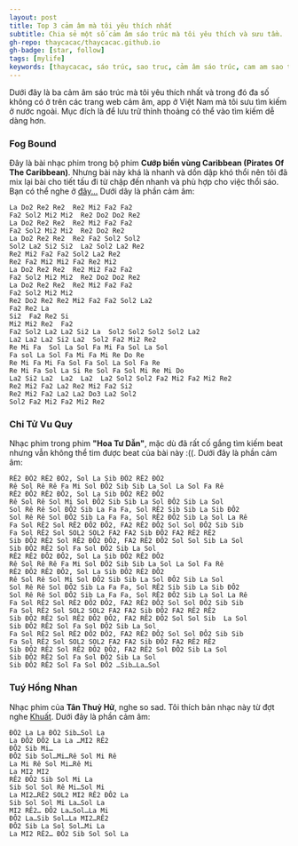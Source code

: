```yaml
---
layout: post
title: Top 3 cảm âm mà tôi yêu thích nhất
subtitle: Chia sẻ một số cảm âm sáo trúc mà tôi yêu thích và sưu tầm.
gh-repo: thaycacac/thaycacac.github.io
gh-badge: [star, follow]
tags: [mylife]
keywords: [thaycacac, sáo trúc, sao truc, cảm âm sáo trúc, cam am sao truc, flute]
---
```


Dưới đây là ba cảm âm sáo trúc mà tôi yêu thích nhất và trong đó đa số không có ở trên các trang web cảm âm, app ở Việt Nam mà tôi sưu tìm kiếm ở nước ngoài. Mục đích là để lưu trữ thỉnh thoảng có thể vào tìm kiếm dễ dàng hơn.

### Fog Bound

Đây là bài nhạc phim trong bộ phim **Cướp biển vùng Caribbean (Pirates Of The Caribbean)**. Nhưng bài này khá là nhanh và dồn dập khó thổi nên tôi đã mix lại bài cho tiết tấu đi từ chập đến nhanh và phù hợp cho việc thổi sáo. Bạn có thể nghe ở [đây...](https://soundcloud.com/thaycacac/fog-bound-thaycacac) Dưới dây là phần cảm âm:

```
La Do2 Re2 Re2  Re2 Mi2 Fa2 Fa2
Fa2 Sol2 Mi2 Mi2  Re2 Do2 Do2 Re2
La Do2 Re2 Re2  Re2 Mi2 Fa2 Fa2
Fa2 Sol2 Mi2 Mi2  Re2 Do2 Re2
La Do2 Re2 Re2  Re2 Fa2 Sol2 Sol2
Sol2 La2 Si2 Si2  La2 Sol2 La2 Re2
Re2 Mi2 Fa2 Fa2 Sol2 La2 Re2
Re2 Fa2 Mi2 Mi2 Fa2 Re2 Mi2
La Do2 Re2 Re2  Re2 Mi2 Fa2 Fa2
Fa2 Sol2 Mi2 Mi2  Re2 Do2 Do2 Re2
La Do2 Re2 Re2  Re2 Mi2 Fa2 Fa2
Fa2 Sol2 Mi2 Mi2    
Re2 Do2 Re2 Re2 Mi2 Fa2 Fa2 Sol2 La2 
Fa2 Re2 La
Si2  Fa2 Re2 Si 
Mi2 Mi2 Re2  Fa2
Fa2 Sol2 La2 La2 Si2 La  Sol2 Sol2 Sol2 Sol2 La2
La2 La2 La2 Si2 La2  Sol2 Fa2 Mi2 Re2 
Re Mi Fa  Sol La Sol Fa Mi Fa Sol La Sol
Fa sol La Sol Fa Mi Fa Mi Re Do Re
Re Mi Fa Mi Fa Sol Fa Sol La Sol Fa Re
Re Mi Fa Sol La Si Re Sol Fa Sol Mi Re Mi Do
La2 Si2 La2  La2  La2  La2 Sol2 Sol2 Fa2 Mi2 Fa2 Mi2 Re2 
Re2 Mi2 Fa2 La2 Re2 Mi2 Fa2 Si2
Re2 Mi2 Fa2 La2 La2 Do3 La2 Sol2
Sol2 Fa2 Mi2 Fa2 Mi2 Re2
```

### Chi Tử Vu Quy

Nhạc phim trong phim **"Hoa Tư Dẫn"**, mặc dù đã rất cố gắng tìm kiếm beat nhưng vẫn không thể tim được beat của bài này :((. Dưới đây là phần cảm âm:

```
RÊ2 ĐÔ2 RÊ2 ĐÔ2, Sol La Sib ĐÔ2 RÊ2 ĐÔ2
Rê Sol Rê Rê Fa Mi Sol ĐÔ2 Sib Sib La Sol La Sol Fa Rê
RÊ2 ĐÔ2 RÊ2 ĐÔ2, Sol La Sib ĐÔ2 RÊ2 ĐÔ2
Rê Sol Rê Sol Mi Sol ĐÔ2 Sib Sib La Sol ĐÔ2 Sib La Sol
Sol Rê Rê Sol ĐÔ2 Sib La Fa Fa, Sol RÊ2 Sib Sib La Sib ĐÔ2
Sol Rê Rê Sol ĐÔ2 Sib La Fa Fa, Sol RÊ2 ĐÔ2 Sib La Sol La Rê
Fa Sol RÊ2 Sol RÊ2 ĐÔ2 ĐÔ2, FA2 RÊ2 ĐÔ2 Sol Sol ĐÔ2 Sib Sib
Fa Sol RÊ2 Sol SOL2 SOL2 FA2 FA2 Sib ĐÔ2 FA2 RÊ2 RÊ2
Sib ĐÔ2 RÊ2 Sol RÊ2 ĐÔ2 ĐÔ2, FA2 RÊ2 ĐÔ2 Sol Sol Sib La Sol
Sib ĐÔ2 RÊ2 Sol Fa Sol ĐÔ2 Sib La Sol
RÊ2 RÊ2 ĐÔ2 ĐÔ2, Sol La S​​ib ĐÔ2 RÊ2 ĐÔ2
Rê Sol Rê Rê Fa Mi Sol ĐÔ2 Sib Sib La Sol La Sol Fa Rê
RÊ2 ĐÔ2 RÊ2 ĐÔ2, Sol La Sib ĐÔ2 RÊ2 ĐÔ2
Rê Sol Rê Sol Mi Sol ĐÔ2 Sib Sib La Sol ĐÔ2 Sib La Sol
Sol Rê Rê Sol ĐÔ2 Sib La Fa Fa, Sol RÊ2 Sib Sib La Sib ĐÔ2
Sol Rê Rê Sol ĐÔ2 Sib La Fa Fa, Sol RÊ2 ĐÔ2 Sib La Sol La Rê
Fa Sol RÊ2 Sol RÊ2 ĐÔ2 ĐÔ2, FA2 RÊ2 ĐÔ2 Sol Sol ĐÔ2 Sib Sib
Fa Sol RÊ2 Sol SOL2 SOL2 FA2 FA2 Sib ĐÔ2 FA2 RÊ2 RÊ2
Sib ĐÔ2 RÊ2 Sol RÊ2 ĐÔ2 ĐÔ2, FA2 RÊ2 ĐÔ2 Sol Sol Sib  La Sol
Sib ĐÔ2 RÊ2 Sol Fa Sol ĐÔ2 Sib La Sol
Fa Sol RÊ2 Sol RÊ2 ĐÔ2 ĐÔ2, FA2 RÊ2 ĐÔ2 Sol Sol ĐÔ2 Sib Sib
Fa Sol RÊ2 Sol SOL2 SOL2 FA2 FA2 Sib ĐÔ2 FA2 RÊ2 RÊ2
Sib ĐÔ2 RÊ2 Sol RÊ2 ĐÔ2 ĐÔ2, FA2 RÊ2 Sol ĐÔ2 Sib La Sol
Sib ĐÔ2 RÊ2 Sol Fa Sol ĐÔ2 Sib La Sol
Sib ĐÔ2 RÊ2 Sol Fa Sol ĐÔ2 …Sib…La…Sol
```

### Tuý Hồng Nhan

Nhạc phim của **Tân Thuỷ Hử**, nghe so sad. Tôi thích bản nhạc này từ đợt nghe [Khuất](https://www.youtube.com/watch?v=IhCw_JWfC3Y). Dưới đây là phần cảm âm:

```
ĐÔ2 La La ĐÔ2 Sib…Sol La
La ĐÔ2 ĐÔ2 La La …MI2 RÊ2
ĐÔ2 Sib Mi…
ĐÔ2 Sib Sol…Mi…Rê Sol Mi Rê
La Mi Rê Sol Mi…Rê Mi
La MI2 MI2
RÊ2 ĐÔ2 Sib Sol Mi La
Sib Sol Sol Rê Mi…Sol Mi
La MI2…RÊ2 SOL2 MI2 RÊ2 ĐÔ2 La
Sib Sol Sol Mi La…Sol La
MI2 RÊ2… ĐÔ2 La…Sol…La Mi
ĐÔ2 La…Sib Sol…La MI2…RÊ2
ĐÔ2 Sib La Sol Sol…Mi La
La MI2 RÊ2… ĐÔ2 Sib Sol Sol La
```
